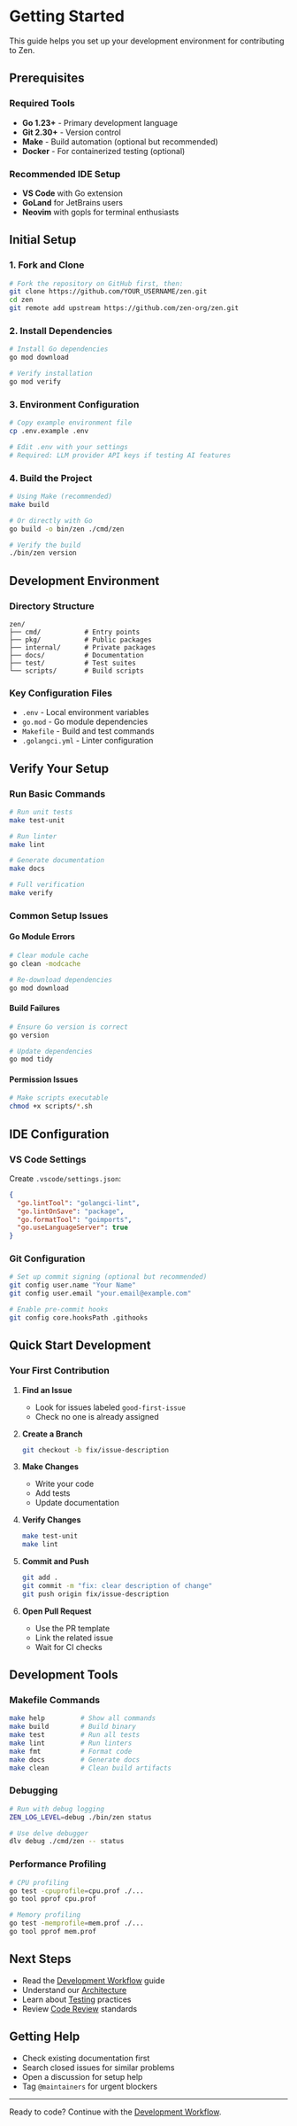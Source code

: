 # Getting Started

This guide helps you set up your development environment for contributing to Zen.

## Prerequisites

### Required Tools
- **Go 1.23+** - Primary development language
- **Git 2.30+** - Version control
- **Make** - Build automation (optional but recommended)
- **Docker** - For containerized testing (optional)

### Recommended IDE Setup
- **VS Code** with Go extension
- **GoLand** for JetBrains users
- **Neovim** with gopls for terminal enthusiasts

## Initial Setup

### 1. Fork and Clone

```bash
# Fork the repository on GitHub first, then:
git clone https://github.com/YOUR_USERNAME/zen.git
cd zen
git remote add upstream https://github.com/zen-org/zen.git
```

### 2. Install Dependencies

```bash
# Install Go dependencies
go mod download

# Verify installation
go mod verify
```

### 3. Environment Configuration

```bash
# Copy example environment file
cp .env.example .env

# Edit .env with your settings
# Required: LLM provider API keys if testing AI features
```

### 4. Build the Project

```bash
# Using Make (recommended)
make build

# Or directly with Go
go build -o bin/zen ./cmd/zen

# Verify the build
./bin/zen version
```

## Development Environment

### Directory Structure

```
zen/
├── cmd/           # Entry points
├── pkg/           # Public packages
├── internal/      # Private packages
├── docs/          # Documentation
├── test/          # Test suites
└── scripts/       # Build scripts
```

### Key Configuration Files

- `.env` - Local environment variables
- `go.mod` - Go module dependencies
- `Makefile` - Build and test commands
- `.golangci.yml` - Linter configuration

## Verify Your Setup

### Run Basic Commands

```bash
# Run unit tests
make test-unit

# Run linter
make lint

# Generate documentation
make docs

# Full verification
make verify
```

### Common Setup Issues

#### Go Module Errors
```bash
# Clear module cache
go clean -modcache

# Re-download dependencies
go mod download
```

#### Build Failures
```bash
# Ensure Go version is correct
go version

# Update dependencies
go mod tidy
```

#### Permission Issues
```bash
# Make scripts executable
chmod +x scripts/*.sh
```

## IDE Configuration

### VS Code Settings

Create `.vscode/settings.json`:

```json
{
  "go.lintTool": "golangci-lint",
  "go.lintOnSave": "package",
  "go.formatTool": "goimports",
  "go.useLanguageServer": true
}
```

### Git Configuration

```bash
# Set up commit signing (optional but recommended)
git config user.name "Your Name"
git config user.email "your.email@example.com"

# Enable pre-commit hooks
git config core.hooksPath .githooks
```

## Quick Start Development

### Your First Contribution

1. **Find an Issue**
   - Look for issues labeled `good-first-issue`
   - Check no one is already assigned

2. **Create a Branch**
   ```bash
   git checkout -b fix/issue-description
   ```

3. **Make Changes**
   - Write your code
   - Add tests
   - Update documentation

4. **Verify Changes**
   ```bash
   make test-unit
   make lint
   ```

5. **Commit and Push**
   ```bash
   git add .
   git commit -m "fix: clear description of change"
   git push origin fix/issue-description
   ```

6. **Open Pull Request**
   - Use the PR template
   - Link the related issue
   - Wait for CI checks

## Development Tools

### Makefile Commands

```bash
make help         # Show all commands
make build        # Build binary
make test         # Run all tests
make lint         # Run linters
make fmt          # Format code
make docs         # Generate docs
make clean        # Clean build artifacts
```

### Debugging

```bash
# Run with debug logging
ZEN_LOG_LEVEL=debug ./bin/zen status

# Use delve debugger
dlv debug ./cmd/zen -- status
```

### Performance Profiling

```bash
# CPU profiling
go test -cpuprofile=cpu.prof ./...
go tool pprof cpu.prof

# Memory profiling
go test -memprofile=mem.prof ./...
go tool pprof mem.prof
```

## Next Steps

- Read the [Development Workflow](development-workflow.md) guide
- Understand our [Architecture](architecture.md)
- Learn about [Testing](testing.md) practices
- Review [Code Review](code-review.md) standards

## Getting Help

- Check existing documentation first
- Search closed issues for similar problems
- Open a discussion for setup help
- Tag `@maintainers` for urgent blockers

---

Ready to code? Continue with the [Development Workflow](development-workflow.md).
